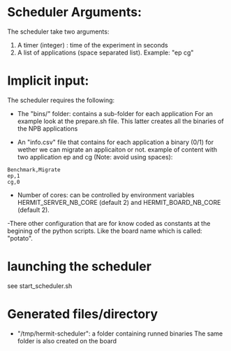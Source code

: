 # Scheduler Arguments:
The scheduler take two arguments:
1) A timer (integer) : time of the experiment in seconds
2) A list of applications (space separated list). Example: "ep cg"


# Implicit input:
The scheduler requires the following:
- The "bins/" folder: contains a sub-folder for each application For an example
  look at the prepare.sh file. This latter creates all the binaries of the NPB
applications

- An "info.csv" file that contains for each application a binary (0/1) for
  wether we can migrate an applicaiton or not. example of content with two
application ep and cg (Note: avoid using spaces):
```
Benchmark,Migrate
ep,1
cg,0
```

- Number of cores: can be controlled by environment variables
  HERMIT_SERVER_NB_CORE (default 2) and HERMIT_BOARD_NB_CORE (default 2).

-There other configuration that are for know coded as constants at the begining
of the python scripts. Like the board name which is called: "potato".

# launching the scheduler
see start_scheduler.sh


# Generated files/directory
- "/tmp/hermit-scheduler": a folder containing runned binaries
	The same folder is also created on the board
